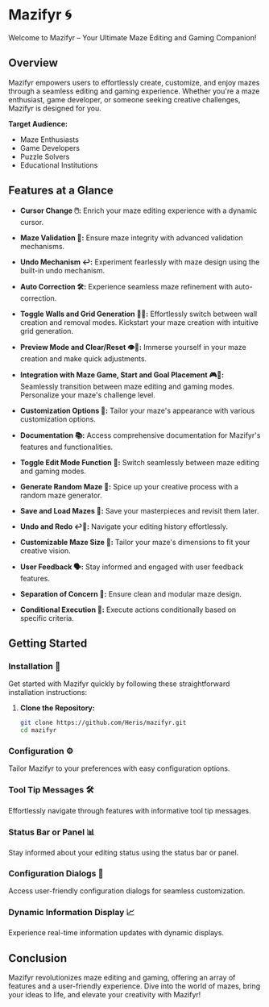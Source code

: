 # Mazifyr 🌀

Welcome to Mazifyr – Your Ultimate Maze Editing and Gaming Companion!

## Overview

Mazifyr empowers users to effortlessly create, customize, and enjoy mazes through a seamless editing and gaming experience. Whether you're a maze enthusiast, game developer, or someone seeking creative challenges, Mazifyr is designed for you.

**Target Audience:**
- Maze Enthusiasts
- Game Developers
- Puzzle Solvers
- Educational Institutions

## Features at a Glance

- **Cursor Change 🖱️:** Enrich your maze editing experience with a dynamic cursor.
  
- **Maze Validation 🚫:** Ensure maze integrity with advanced validation mechanisms.

- **Undo Mechanism ↩️:** Experiment fearlessly with maze design using the built-in undo mechanism.

- **Auto Correction 🛠️:** Experience seamless maze refinement with auto-correction.

- **Toggle Walls and Grid Generation 🧱📐:** Effortlessly switch between wall creation and removal modes. Kickstart your maze creation with intuitive grid generation.

- **Preview Mode and Clear/Reset 👁️🔄:** Immerse yourself in your maze creation and make quick adjustments.

- **Integration with Maze Game, Start and Goal Placement 🎮🚦:** Seamlessly transition between maze editing and gaming modes. Personalize your maze's challenge level.

- **Customization Options 🎨:** Tailor your maze's appearance with various customization options.

- **Documentation 📚:** Access comprehensive documentation for Mazifyr's features and functionalities.

- **Toggle Edit Mode Function 🔄:** Switch seamlessly between maze editing and gaming modes.

- **Generate Random Maze 🎲:** Spice up your creative process with a random maze generator.

- **Save and Load Mazes 💾:** Save your masterpieces and revisit them later.

- **Undo and Redo ↩️🔁:** Navigate your editing history effortlessly.

- **Customizable Maze Size 📏:** Tailor your maze's dimensions to fit your creative vision.

- **User Feedback 🗣️:** Stay informed and engaged with user feedback features.

- **Separation of Concern 🚧:** Ensure clean and modular maze design.

- **Conditional Execution 🔄:** Execute actions conditionally based on specific criteria.

## Getting Started

### Installation 🚀

Get started with Mazifyr quickly by following these straightforward installation instructions:

1. **Clone the Repository:**
   ```bash
   git clone https://github.com/Heris/mazifyr.git
   cd mazifyr

### Configuration ⚙️

Tailor Mazifyr to your preferences with easy configuration options.

### Tool Tip Messages 🛠️

Effortlessly navigate through features with informative tool tip messages.

### Status Bar or Panel 📊

Stay informed about your editing status using the status bar or panel.

### Configuration Dialogs 📑

Access user-friendly configuration dialogs for seamless customization.

### Dynamic Information Display 📈

Experience real-time information updates with dynamic displays.

## Conclusion

Mazifyr revolutionizes maze editing and gaming, offering an array of features and a user-friendly experience. Dive into the world of mazes, bring your ideas to life, and elevate your creativity with Mazifyr!

